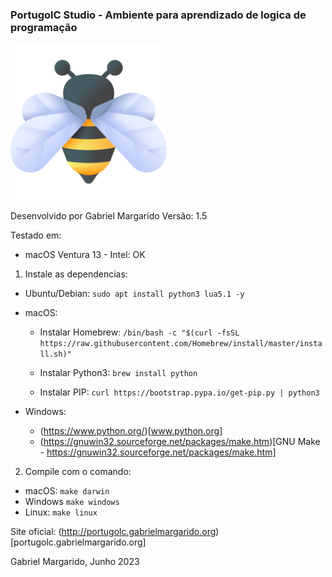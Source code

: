 ### PortugolC Studio - Ambiente para aprendizado de logica de programação

<img src="portugol.png" width="250px"><br>


Desenvolvido por Gabriel Margarido
Versão: 1.5


Testado em:
- macOS Ventura 13 - Intel: OK

1. Instale as dependencias:
- Ubuntu/Debian: `sudo apt install python3 lua5.1 -y`

- macOS:
    - Instalar Homebrew: `/bin/bash -c "$(curl -fsSL https://raw.githubusercontent.com/Homebrew/install/master/install.sh)"`  
    
    - Instalar Python3: `brew install python`
    
    - Instalar PIP: `curl https://bootstrap.pypa.io/get-pip.py | python3`


- Windows:
    - (https://www.python.org/)[www.python.org]
    - (https://gnuwin32.sourceforge.net/packages/make.htm)[GNU Make - https://gnuwin32.sourceforge.net/packages/make.htm]




2. Compile com o comando:
- macOS:    `make darwin`  
- Windows   `make windows`  
- Linux:    `make linux`  




Site oficial: (http://portugolc.gabrielmargarido.org)[portugolc.gabrielmargarido.org]


Gabriel Margarido,
Junho 2023
 

